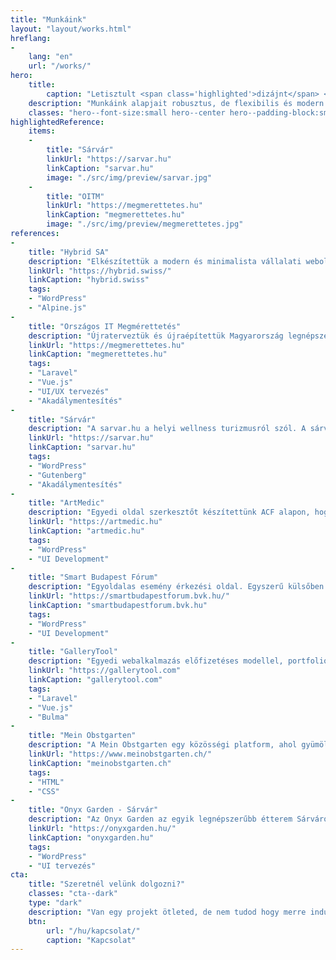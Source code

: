 ```yaml
---
title: "Munkáink"
layout: "layout/works.html"
hreflang:
-
    lang: "en"
    url: "/works/"
hero:
    title:
        caption: "Letisztult <span class='highlighted'>dizájnt</span> <br> és <span class='highlighted'>modern kódot</span> <br> készítünk"
    description: "Munkáink alapjait robusztus, de flexibilis és modern technológiák képezik."
    classes: "hero--font-size:small hero--center hero--padding-block:small"
highlightedReference:
    items:
    -
        title: "Sárvár"
        linkUrl: "https://sarvar.hu"
        linkCaption: "sarvar.hu"
        image: "./src/img/preview/sarvar.jpg"
    -
        title: "OITM"
        linkUrl: "https://megmerettetes.hu"
        linkCaption: "megmerettetes.hu"
        image: "./src/img/preview/megmerettetes.jpg"
references:
-
    title: "Hybrid SA"
    description: "Elkészítettük a modern és minimalista vállalati weboldalát a svájci mikroelektronika gyártó Hybridnek. Fókuszban a szolgáltatásokkal és megoldásokkal."
    linkUrl: "https://hybrid.swiss/"
    linkCaption: "hybrid.swiss"
    tags:
    - "WordPress"
    - "Alpine.js"
-
    title: "Országos IT Megmérettetés"
    description: "Újraterveztük és újraépítettük Magyarország legnépszerűbb IT versenyének háttérrendszerét Laravel alapon."
    linkUrl: "https://megmerettetes.hu"
    linkCaption: "megmerettetes.hu"
    tags:
    - "Laravel"
    - "Vue.js"
    - "UI/UX tervezés"
    - "Akadálymentesítés"
-
    title: "Sárvár"
    description: "A sarvar.hu a helyi wellness turizmusról szól. A sárvári TDM üzemelteti, hogy segítse a helyi szereplőket. Egy modern, letisztult, és gyors oldalt készítettünk."
    linkUrl: "https://sarvar.hu"
    linkCaption: "sarvar.hu"
    tags:
    - "WordPress"
    - "Gutenberg"
    - "Akadálymentesítés"
-
    title: "ArtMedic"
    description: "Egyedi oldal szerkesztőt készítettünk ACF alapon, hogy megvalósítsuk és szerkeszthetővé tegyük a terv sokoldalúságát."
    linkUrl: "https://artmedic.hu"
    linkCaption: "artmedic.hu"
    tags:
    - "WordPress"
    - "UI Development"
-
    title: "Smart Budapest Fórum"
    description: "Egyoldalas esemény érkezési oldal. Egyszerű külsőben minden lényeges tartalom, amire szükséged lehet a következő Smart Budapest Fórummal kapcsolatban."
    linkUrl: "https://smartbudapestforum.bvk.hu/"
    linkCaption: "smartbudapestforum.bvk.hu"
    tags:
    - "WordPress"
    - "UI Development"
-
    title: "GalleryTool"
    description: "Egyedi webalkalmazás előfizetéses modellel, portfolio oldallal, PDF generálással. Egy összetett rendszer sok különleges megoldással."
    linkUrl: "https://gallerytool.com"
    linkCaption: "gallerytool.com"
    tags:
    - "Laravel"
    - "Vue.js"
    - "Bulma"
-
    title: "Mein Obstgarten"
    description: "A Mein Obstgarten egy közösségi platform, ahol gyümölcsöket, valamint szedhető fákat adhatunk, vehetünk. Mi az új UI felületet raktuk össze."
    linkUrl: "https://www.meinobstgarten.ch/"
    linkCaption: "meinobstgarten.ch"
    tags:
    - "HTML"
    - "CSS"
-
    title: "Onyx Garden - Sárvár"
    description: "Az Onyx Garden az egyik legnépszerűbb étterem Sárváron. Letisztult és modern oldalt készítettünk egy egyedi, vizuális foglalási rendszerrel."
    linkUrl: "https://onyxgarden.hu/"
    linkCaption: "onyxgarden.hu"
    tags:
    - "WordPress"
    - "UI tervezés"
cta:
    title: "Szeretnél velünk dolgozni?"
    classes: "cta--dark"
    type: "dark"
    description: "Van egy projekt ötleted, de nem tudod hogy merre indulj? Írj, nekünk a részletekkel, hátha tudunk segíteni!"
    btn:
        url: "/hu/kapcsolat/"
        caption: "Kapcsolat"
---
```

